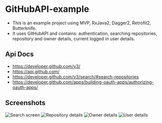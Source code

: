 # GitHubAPI-example

- This is an example project using MVP, RxJava2, Dagger2, Retrofit2, Butterknife.
- It uses GitHubAPI and contains: authentication, searching repositories, repository and owner details, current logged in user details.

## Api Docs

- https://developer.github.com/v3/
- https://api.github.com/
- https://developer.github.com/v3/search/#search-repositories
- https://developer.github.com/apps/building-oauth-apps/authorizing-oauth-apps/

## Screenshots

![Search screen](http://i66.tinypic.com/24aybl3.jpg)
![Repository details](http://i65.tinypic.com/2wee5nr.jpg)
![Owner details](http://i65.tinypic.com/ehgmqx.jpg)
![User details](http://i63.tinypic.com/hsqg7q.jpg)




